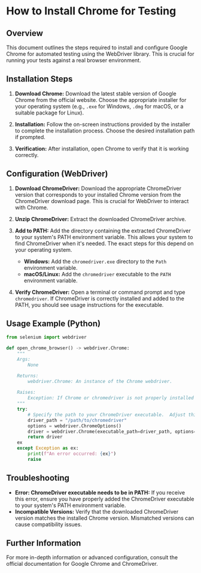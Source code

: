 # How to Install Chrome for Testing

## Overview

This document outlines the steps required to install and configure Google Chrome for automated testing using the WebDriver library.  This is crucial for running your tests against a real browser environment.

## Installation Steps

1. **Download Chrome:** Download the latest stable version of Google Chrome from the official website.  Choose the appropriate installer for your operating system (e.g., `.exe` for Windows, `.dmg` for macOS, or a suitable package for Linux).

2. **Installation:** Follow the on-screen instructions provided by the installer to complete the installation process.  Choose the desired installation path if prompted.

3. **Verification:** After installation, open Chrome to verify that it is working correctly.

## Configuration (WebDriver)

1. **Download ChromeDriver:**  Download the appropriate ChromeDriver version that corresponds to your installed Chrome version from the ChromeDriver download page.  This is crucial for WebDriver to interact with Chrome.

2. **Unzip ChromeDriver:** Extract the downloaded ChromeDriver archive.

3. **Add to PATH:** Add the directory containing the extracted ChromeDriver to your system's PATH environment variable. This allows your system to find ChromeDriver when it's needed. The exact steps for this depend on your operating system.

   * **Windows:**  Add the `chromedriver.exe` directory to the `Path` environment variable.
   * **macOS/Linux:**  Add the `chromedriver` executable to the `PATH` environment variable.

4. **Verify ChromeDriver:**  Open a terminal or command prompt and type `chromedriver`.  If ChromeDriver is correctly installed and added to the PATH, you should see usage instructions for the executable.

## Usage Example (Python)


```python
from selenium import webdriver

def open_chrome_browser() -> webdriver.Chrome:
    """
    Args:
        None

    Returns:
        webdriver.Chrome: An instance of the Chrome webdriver.
    
    Raises:
        Exception: If Chrome or chromedriver is not properly installed or configured.
    """
    try:
        # Specify the path to your ChromeDriver executable.  Adjust this path if necessary
        driver_path = "/path/to/chromedriver"  
        options = webdriver.ChromeOptions()
        driver = webdriver.Chrome(executable_path=driver_path, options=options)
        return driver
    ex
    except Exception as ex:
        print(f"An error occurred: {ex}")
        raise
```

## Troubleshooting


* **Error: ChromeDriver executable needs to be in PATH:** If you receive this error, ensure you have properly added the ChromeDriver executable to your system's PATH environment variable.
* **Incompatible Versions:** Verify that the downloaded ChromeDriver version matches the installed Chrome version.  Mismatched versions can cause compatibility issues.

## Further Information

For more in-depth information or advanced configuration, consult the official documentation for Google Chrome and ChromeDriver.